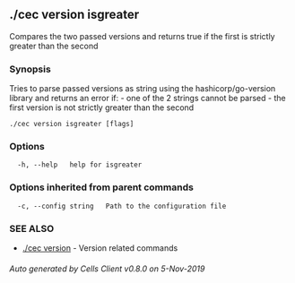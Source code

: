 ## ./cec version isgreater

Compares the two passed versions and returns true if the first is strictly greater than the second

### Synopsis

Tries to parse passed versions as string using the hashicorp/go-version library and returns an error if:
	- one of the 2 strings cannot be parsed
	- the first version is not strictly greater than the second

```
./cec version isgreater [flags]
```

### Options

```
  -h, --help   help for isgreater
```

### Options inherited from parent commands

```
  -c, --config string   Path to the configuration file
```

### SEE ALSO

* [./cec version](./cec-version)	 - Version related commands

###### Auto generated by Cells Client v0.8.0 on 5-Nov-2019
